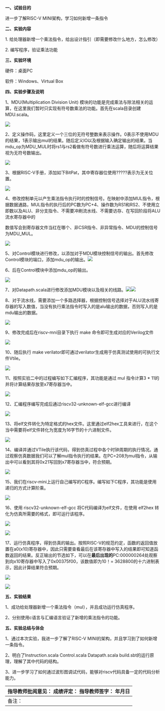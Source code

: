 

**一、试验目的**

进一步了解RISC-V MINI架构，学习如何新增一条指令

**二、实验内容**

1\. 给处理器新增一个乘法指令，给出设计指引（即需要修改什么地方，怎么修改）

2\. 编写程序，验证乘法功能

**三、实验环境**

硬件：桌面PC

软件：Windows、Virtual Box

**四、实验步骤及说明**

1、MDU(Multiplication Division Unit) 模块的功能是完成乘法与除法相关的运算，在这里我们暂时只实现有符号数乘法的功能。首先在scala目录创建MDU.scala。

![](https://img2023.cnblogs.com/blog/3334628/202311/3334628-20231130014621660-1359633098.png)

2、定义操作码，这里定义一个三位的无符号整数来表示操作。0表示不使用MDU的结果，1表示输出mul的结果。随后定义IO以及根据输入确定输出的结果。当mdu_op为MDU_MUL时将rs1与rs2看做有符号数进行乘法运算，随后将运算结果视为无符号数输出。

![](https://img2023.cnblogs.com/blog/3334628/202311/3334628-20231130014623117-1047643166.png)

3、根据RISC-V手册，添加如下BitPat，其中寄存器位使用?????表示为无关位置。

![](https://img2023.cnblogs.com/blog/3334628/202311/3334628-20231130014625291-1671460923.png)

4、修改控制单元以产生乘法指令执行时的控制信号。在映射中添加MUL指令，根据数据通路，MUL指令的执行后的PC数为PC+4、操作数为RS1和RS2、不使用立即数以及ALU、非分支指令、不需要冲刷流水线、不需要访存、在写回阶段将ALU流水寄存器中的

数值写会到寄存器文件当红在哪个、非CSR指令、非异常指令、MDU的控制信号为MDU_MUL。

![](https://img2023.cnblogs.com/blog/3334628/202311/3334628-20231130014632538-2124448233.png)

5、对Control模块进行修改，以添加对于MDU模块控制信号的输出。首先修改Control模块的端口，添加mdu_op的输出。![](https://img2023.cnblogs.com/blog/3334628/202311/3334628-20231130014633729-1256769908.png)

6、后在Control模块中添加mdu_op的输出。

![](https://img2023.cnblogs.com/blog/3334628/202311/3334628-20231130014635182-1369150157.png)

7、对Datapath.scala进行修改添加MDU模块以及相关的线路。![](https://img2023.cnblogs.com/blog/3334628/202311/3334628-20231130014636055-1893203926.png)![](https://img2023.cnblogs.com/blog/3334628/202311/3334628-20231130014636912-922274620.png)

8、对于流水线，需要添加一个多路选择器，根据控制信号选择对于ALU流水线寄存器的写入数值，当没有执行乘法指令时写入的是alu输出的数据，否则写入的是mdu输出的数据。

![](https://img2023.cnblogs.com/blog/3334628/202311/3334628-20231130014638318-1483081074.png)

9、修改完成后在riscv-mni目录下执行 make 命令即可生成对应的Verilog文件

![](https://img2023.cnblogs.com/blog/3334628/202311/3334628-20231130014639181-1172672786.png)

10、随后执行 make verilator即可通过verilator生成用于仿真测试使用的可执行文件Vtile。

![](https://img2023.cnblogs.com/blog/3334628/202311/3334628-20231130014643122-909090305.png)

11、按照实验二中的过程编写如下汇编程序，其功能是通过 mul 指令计算3 \* 11的并将计算结果存放至x7寄存器当中。

![](https://img2023.cnblogs.com/blog/3334628/202311/3334628-20231130014644127-1917359437.png)

12、汇编程序编写完成后通过riscv32-unknown-elf-gcc进⾏编译

![](https://img2023.cnblogs.com/blog/3334628/202311/3334628-20231130014645027-2023116703.png)

13、将elf⽂件转化为特定格式的hex⽂件。这⾥通过elf2hex⼯具来进⾏，在这个当中需要将elf⽂件转化为宽度为16字节的⼗六进制⽂件。

![](https://img2023.cnblogs.com/blog/3334628/202311/3334628-20231130014645616-13000575.png)

14、编译并通过VTile执行该代码，得到仿真过程中各个时钟周期的执行情况。通过观察仿真数据我们可以了解mul指令执行的结果。在PC=208为mul指令，从输出中可以看到其将0x21写回到x7寄存器当中，符合预期。

![](https://img2023.cnblogs.com/blog/3334628/202311/3334628-20231130014646715-249764116.png)

15、我们在riscv-mini上运行自己编写的C程序。编写如下C程序，其功能是使用递归的方式计算阶乘。

![](https://img2023.cnblogs.com/blog/3334628/202311/3334628-20231130014647848-1223824143.png)

16、使用 riscv32-unknown-elf-gcc 将C代码编译为elf文件，在使用 elf2hex 转化为仿真所需要的格式，即可运行该程序。

![](https://img2023.cnblogs.com/blog/3334628/202311/3334628-20231130014649033-1652707637.png)

![](https://img2023.cnblogs.com/blog/3334628/202311/3334628-20231130014649890-19480973.png)

17、运行仿真程序，得到仿真的输出。按照RISC-V的规范约定，函数的返回值放置在a0(x10)寄存器中，因此只需要查看最后在该寄存器中写入的结果即可知道函数返回的结果。反正输出的节选如下，可以在**最后出现的**PC:000000264处观察到向x10寄存器中写入了0x00375f00，该数值即为10！= 3628800的十六进制表示，因此计算结果符合预期。

![](https://img2023.cnblogs.com/blog/3334628/202311/3334628-20231130014653878-357216199.png)

![](https://img2023.cnblogs.com/blog/3334628/202311/3334628-20231130014655862-1964652451.png)

**五、实验结果**

1、成功给处理器新增一个乘法指令（mul），并且成功运行仿真程序。

2、分别使用c语言与汇编语言验证了新增的乘法指令的功能。

**五、实验总结与体会**

1、通过本次实验，我进一步了解了RISC-V MINI的架构，并且学习到了如何新增一条指令。

2、明白了Instruction.scala Control.scala Datapath.scala build.sbt的运行原理，理解了其中代码的结构。

3、进一步学习了如何通过波形图调试代码，能够对riscv代码具备一定的代码分析能力。

| **指导教师批阅意见：**       **成绩评定：**       指导教师签字： 年月日 |
|-------------------------------------------------------------------------|
| 备注：                                                                  |
